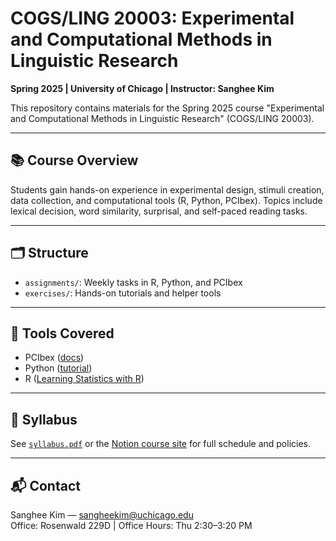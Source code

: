 # COGS/LING 20003: Experimental and Computational Methods in Linguistic Research
**Spring 2025 | University of Chicago | Instructor: Sanghee Kim**

This repository contains materials for the Spring 2025 course "Experimental and Computational Methods in Linguistic Research" (COGS/LING 20003).

---

## 📚 Course Overview

Students gain hands-on experience in experimental design, stimuli creation, data collection, and computational tools (R, Python, PCIbex). Topics include lexical decision, word similarity, surprisal, and self-paced reading tasks.

---

## 🗂 Structure

- `assignments/`: Weekly tasks in R, Python, and PCIbex
- `exercises/`: Hands-on tutorials and helper tools

---

## 🔧 Tools Covered
- PCIbex ([docs](https://doc.pcibex.net))
- Python ([tutorial](https://docs.python.org/3/tutorial/))
- R ([Learning Statistics with R](https://learningstatisticswithr.com/lsr-0.6.pdf))

---

## 📄 Syllabus

See [`syllabus.pdf`](./syllabus.pdf) or the [Notion course site](https://tinyurl.com/exp-comp-methods-ling-research) for full schedule and policies.

---

## 📬 Contact
Sanghee Kim — sangheekim@uchicago.edu  
Office: Rosenwald 229D | Office Hours: Thu 2:30–3:20 PM
